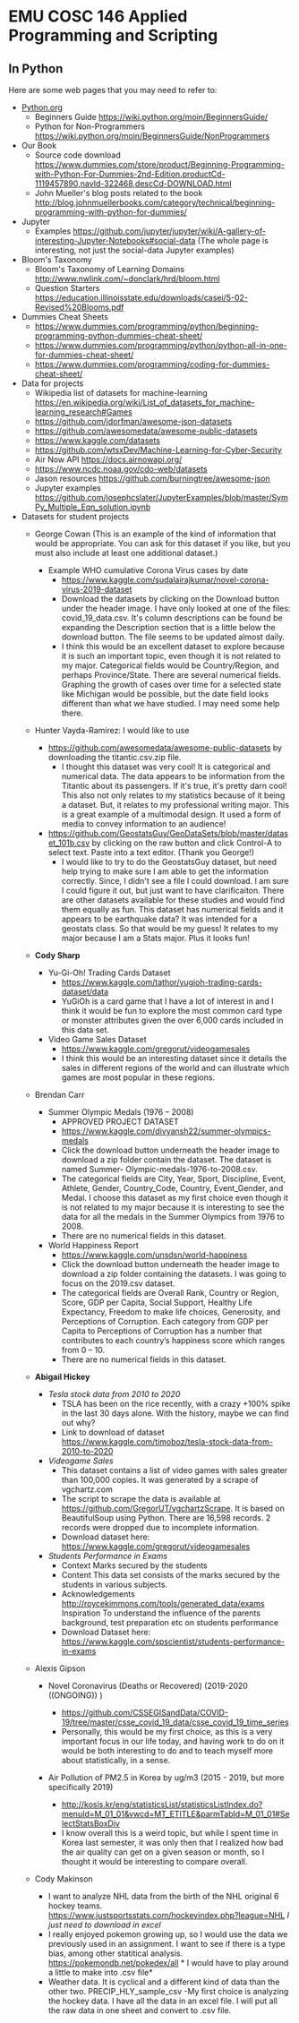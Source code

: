 # EMU COSC 146 Applied Programming and Scripting
## In Python

Here are some web pages that you may need to refer to:

- [Python.org](https://www.python.org/)
  - Beginners Guide <https://wiki.python.org/moin/BeginnersGuide/>
  - Python for Non-Programmers <https://wiki.python.org/moin/BeginnersGuide/NonProgrammers>
- Our Book
  - Source code download 
    <https://www.dummies.com/store/product/Beginning-Programming-with-Python-For-Dummies-2nd-Edition.productCd-1119457890,navId-322468,descCd-DOWNLOAD.html>
  - John Mueller's blog posts related to the book
    <http://blog.johnmuellerbooks.com/category/technical/beginning-programming-with-python-for-dummies/>
- Jupyter
  - Examples <https://github.com/jupyter/jupyter/wiki/A-gallery-of-interesting-Jupyter-Notebooks#social-data>
    (The whole page is interesting, not just the social-data Jupyter examples)
- Bloom's Taxonomy
  - Bloom's Taxonomy of Learning Domains <http://www.nwlink.com/~donclark/hrd/bloom.html>
  - Question Starters <https://education.illinoisstate.edu/downloads/casei/5-02-Revised%20Blooms.pdf>
- Dummies Cheat Sheets
  - <https://www.dummies.com/programming/python/beginning-programming-python-dummies-cheat-sheet/>
  - <https://www.dummies.com/programming/python/python-all-in-one-for-dummies-cheat-sheet/>
  - <https://www.dummies.com/programming/coding-for-dummies-cheat-sheet/>
- Data for projects
  - Wikipedia list of datasets for machine-learning 
      <https://en.wikipedia.org/wiki/List_of_datasets_for_machine-learning_research#Games>
  - <https://github.com/jdorfman/awesome-json-datasets>
  - <https://github.com/awesomedata/awesome-public-datasets>
  - <https://www.kaggle.com/datasets>
  - <https://github.com/wtsxDev/Machine-Learning-for-Cyber-Security>
  - Air Now API <https://docs.airnowapi.org/>
  - <https://www.ncdc.noaa.gov/cdo-web/datasets>
  - Jason resources <https://github.com/burningtree/awesome-json>
  - Jupyter examples <https://github.com/josephcslater/JupyterExamples/blob/master/SymPy_Multiple_Eqn_solution.ipynb>
- Datasets for student projects
  - George Cowan (This is an example of the kind of information that would be appropriate. You can ask for this dataset 
    if you like, but you must also include at least one additional dataset.)
    - Example WHO cumulative Corona Virus cases by date 
      - <https://www.kaggle.com/sudalairajkumar/novel-corona-virus-2019-dataset>
      - Download the datasets by clicking on the Download button under the header image. I have only looked at one of the files: 
        covid_19_data.csv. It's column descriptions can be found be expanding the Description section that is a little below 
        the download button. The file seems to be updated almost daily.
      - I think this would be an excellent dataset to explore because it is such an important topic, even though 
        it is not related to my major. Categorical fields would be Country/Region, and perhaps Province/State. 
        There are several numerical fields. Graphing the growth of cases over time for a selected state like 
        Michigan would be possible, but the date field looks different than what we have studied. I may need some help there.
   
  - Hunter Vayda-Ramirez: I would like to use 
    - <https://github.com/awesomedata/awesome-public-datasets> by downloading the titantic.csv.zip file.
      - I thought this dataset was very cool! It is categorical and numerical data. The data appears to be information from the Titantic about its passengers. If it's true, it's pretty darn cool! This also not only relates to my statistics because of it being a dataset. But, it relates to my professional writing major. This is a great example of a multimodal design. It used a form of media to convey information to an audience! 
    - <https://github.com/GeostatsGuy/GeoDataSets/blob/master/dataset_101b.csv> by clicking on the raw button and click Control-A to select text. Paste into a text editor. (Thank you George!)   
      - I would like to try to do the GeostatsGuy dataset, but need help trying to make sure I am able to get the information correctly. Since, I didn't see a file I could download. I am sure I could figure it out, but just want to have clarificaiton. There are other datasets available for these studies and would find them equally as fun. This dataset has numerical fields and it appears to be earthquake data? It was intended for a geostats class. So that would be my guess! It relates to my major because I am a Stats major. Plus it looks fun! 

   - **Cody Sharp**
     - Yu-Gi-Oh! Trading Cards Dataset
        - https://www.kaggle.com/tathor/yugioh-trading-cards-dataset/data
        - YuGiOh is a card game that I have a lot of interest in and I think it would be fun to explore the most common card type or               monster attributes given the over 6,000 cards included in this data set.
     - Video Game Sales Dataset
        - https://www.kaggle.com/gregorut/videogamesales
        - I think this would be an interesting dataset since it details the sales in different regions of the world and can illustrate
          which games are most popular in these regions.
  - Brendan Carr
    - Summer Olympic Medals (1976 – 2008)
      - APPROVED PROJECT DATASET
      - <https://www.kaggle.com/divyansh22/summer-olympics-medals>
      - Click the download button underneath the header image to download a zip folder contain the dataset. The dataset is named Summer-         Olympic-medals-1976-to-2008.csv. 
      - The categorical fields are City, Year, Sport, Discipline, Event, Athlete, Gender, Country_Code, Country, Event_Gender, and               Medal. I choose this dataset as my first choice even though it is not related to my major because it is interesting to see the           data for all the medals in the Summer Olympics from 1976 to 2008.
      - There are no numerical fields in this dataset.
    - World Happiness Report 
      - <https://www.kaggle.com/unsdsn/world-happiness>
      - Click the download button underneath the header image to download a zip folder containing the datasets. I was going to focus on         the 2019.csv dataset. 
      - The categorical fields are Overall Rank, Country or Region, Score, GDP per Capita, Social Support, Healthy Life Expectancy,             Freedom to make life choices, Generosity, and Perceptions of Corruption. Each category from GDP per Capita to Perceptions of             Corruption has a number that contributes to each country’s happiness score which ranges from 0 – 10.
      - There are no numerical fields in this dataset.
      
   - **Abigail Hickey**
     - *Tesla stock data from 2010 to 2020*
       - TSLA has been on the rice recently, with a crazy +100% spike in the last 30 days alone. With the history, maybe we can find out why?
       - Link to download of dataset https://www.kaggle.com/timoboz/tesla-stock-data-from-2010-to-2020
     - *Videogame Sales*
       - This dataset contains a list of video games with sales greater than 100,000 copies. It was generated by a scrape of vgchartz.com
       - The script to scrape the data is available at https://github.com/GregorUT/vgchartzScrape. It is based on BeautifulSoup using Python. There are 16,598 records. 2 records were dropped due to incomplete information.
       - Download dataset here: https://www.kaggle.com/gregorut/videogamesales
     - *Students Performance in Exams*
       - Context Marks secured by the students
       - Content This data set consists of the marks secured by the students in various subjects.
       - Acknowledgements http://roycekimmons.com/tools/generated_data/exams Inspiration To understand the influence of the parents background, test preparation etc on students performance
       - Download Dataset here: https://www.kaggle.com/spscientist/students-performance-in-exams
      
  - Alexis Gipson 
     - Novel Coronavirus (Deaths or Recovered) (2019-2020 ((ONGOING)) )
       - <https://github.com/CSSEGISandData/COVID-19/tree/master/csse_covid_19_data/csse_covid_19_time_series>
       - Personally, this would be my first choice, as this is a very important focus in our life today, and having work to do on it              would be both interesting to do and to teach myself more about statistically, in a sense. 
      
     - Air Pollution of PM2.5 in Korea by ug/m3 (2015 - 2019, but more specifically 2019)
       - <http://kosis.kr/eng/statisticsList/statisticsListIndex.do?menuId=M_01_01&vwcd=MT_ETITLE&parmTabId=M_01_01#SelectStatsBoxDiv>
       - I know overall this is a weird topic, but while I spent time in Korea last semester, it was only then that I realized how bad            the air quality can get on a given season or month, so I thought it would be interesting to compare overall. 
       
  - Cody Makinson
    - I want to analyze NHL data from the birth of the NHL original 6 hockey teams.
        https://www.justsportsstats.com/hockeyindex.php?league=NHL *I just need to download in excel* 
    - I really enjoyed pokemon growing up, so I would use the data we previously used in an assignment. 
      I want to see if there is a type bias, among other statitical analysis.
         https://pokemondb.net/pokedex/all * I would have to play around a little to make into .csv file*
    - Weather data. It is cyclical and a different kind of data than the other two.
          PRECIP_HLY_sample_csv
   -My first choice is analyzing the hockey data. I have all the data in an excel file. I will put all the raw data in one sheet and convert to .csv file.        
     
    
